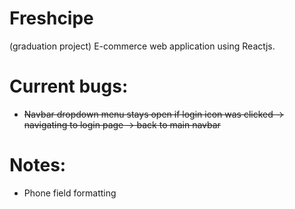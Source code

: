 # Freshcipe
(graduation project)
E-commerce web application using Reactjs.

# Current bugs:
- ~~Navbar dropdown menu stays open if login icon was clicked -> navigating to login page -> back to main navbar~~

# Notes:
- Phone field formatting